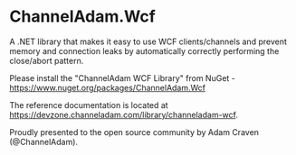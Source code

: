 # ChannelAdam.Wcf

A .NET library that makes it easy to use WCF clients/channels and prevent memory and connection leaks by automatically correctly performing the close/abort pattern.

Please install the "ChannelAdam WCF Library" from NuGet - https://www.nuget.org/packages/ChannelAdam.Wcf

The reference documentation is located at https://devzone.channeladam.com/library/channeladam-wcf.

Proudly presented to the open source community by Adam Craven (@ChannelAdam).
